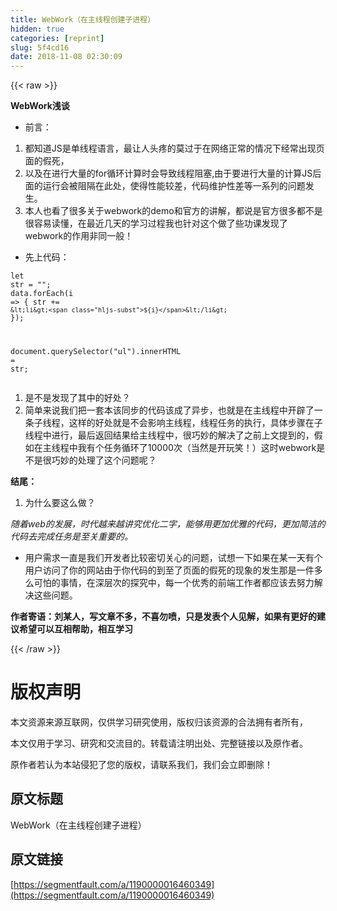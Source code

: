 ```yaml
---
title: WebWork（在主线程创建子进程）
hidden: true
categories: [reprint]
slug: 5f4cd16
date: 2018-11-08 02:30:09
---
```


{{< raw >}}
<p><strong>WebWork&#x6D45;&#x8C08;</strong></p><ul><li>&#x524D;&#x8A00;&#xFF1A;</li></ul><ol><li>&#x90FD;&#x77E5;&#x9053;JS&#x662F;&#x5355;&#x7EBF;&#x7A0B;&#x8BED;&#x8A00;&#xFF0C;&#x6700;&#x8BA9;&#x4EBA;&#x5934;&#x75BC;&#x7684;&#x83AB;&#x8FC7;&#x4E8E;&#x5728;&#x7F51;&#x7EDC;&#x6B63;&#x5E38;&#x7684;&#x60C5;&#x51B5;&#x4E0B;&#x7ECF;&#x5E38;&#x51FA;&#x73B0;&#x9875;&#x9762;&#x7684;&#x5047;&#x6B7B;&#xFF0C;</li><li>&#x4EE5;&#x53CA;&#x5728;&#x8FDB;&#x884C;&#x5927;&#x91CF;&#x7684;for&#x5FAA;&#x73AF;&#x8BA1;&#x7B97;&#x65F6;&#x4F1A;&#x5BFC;&#x81F4;&#x7EBF;&#x7A0B;&#x963B;&#x585E;,&#x7531;&#x4E8E;&#x8981;&#x8FDB;&#x884C;&#x5927;&#x91CF;&#x7684;&#x8BA1;&#x7B97;JS&#x540E;&#x9762;&#x7684;&#x8FD0;&#x884C;&#x4F1A;&#x88AB;&#x963B;&#x9694;&#x5728;&#x6B64;&#x5904;&#xFF0C;&#x4F7F;&#x5F97;&#x6027;&#x80FD;&#x8F83;&#x5DEE;&#xFF0C;&#x4EE3;&#x7801;&#x7EF4;&#x62A4;&#x6027;&#x5DEE;&#x7B49;&#x4E00;&#x7CFB;&#x5217;&#x7684;&#x95EE;&#x9898;&#x53D1;&#x751F;&#x3002;</li><li>&#x672C;&#x4EBA;&#x4E5F;&#x770B;&#x4E86;&#x5F88;&#x591A;&#x5173;&#x4E8E;webwork&#x7684;demo&#x548C;&#x5B98;&#x65B9;&#x7684;&#x8BB2;&#x89E3;&#xFF0C;&#x90FD;&#x8BF4;&#x662F;&#x5B98;&#x65B9;&#x5F88;&#x591A;&#x90FD;&#x4E0D;&#x662F;&#x5F88;&#x5BB9;&#x6613;&#x8BFB;&#x61C2;&#xFF0C;&#x5728;&#x6700;&#x8FD1;&#x51E0;&#x5929;&#x7684;&#x5B66;&#x4E60;&#x8FC7;&#x7A0B;&#x6211;&#x4E5F;&#x9488;&#x5BF9;&#x8FD9;&#x4E2A;&#x505A;&#x4E86;&#x4E9B;&#x529F;&#x8BFE;&#x53D1;&#x73B0;&#x4E86;webwork&#x7684;&#x4F5C;&#x7528;&#x975E;&#x540C;&#x4E00;&#x822C;&#xFF01;</li></ol><ul><li>&#x5148;&#x4E0A;&#x4EE3;&#x7801;&#xFF1A;</li></ul><div class="widget-codetool" style="display:none"><div class="widget-codetool--inner"><span class="selectCode code-tool" data-toggle="tooltip" data-placement="top" title="" data-original-title="&#x5168;&#x9009;"></span> <span type="button" class="copyCode code-tool" data-toggle="tooltip" data-placement="top" data-clipboard-text=" let worker = new Worker(&quot;work.js&quot;)//&#x6B64;&#x5904;&#x5199;&#x5F85;&#x5904;&#x7406;&#x7684;&#x5730;&#x5740;
         let data = [1, 2, 3, 4, 5, 6, 7]
         worker.postMessage(data);

         worker.onmessage = function(event) {
             console.log(event.data)
             document.querySelector(&quot;ul&quot;).innerHTML = event.data
         }
         
         //&#x6B64;&#x90E8;&#x5206;&#x662F;work.js&#x4E2D;
         this.addEventListener(&quot;message&quot;, (data) =&gt; {
                let str = render(data.data)
                this.postMessage(str)
         })


    function render(data) {
            let str = &apos;&apos;
            data.forEach(i =&gt; {
                str += `&lt;li&gt;${i}&lt;/li&gt;`
            });
          return str
    }" title="" data-original-title="&#x590D;&#x5236;"></span> <span type="button" class="saveToNote code-tool" data-toggle="tooltip" data-placement="top" title="" data-original-title="&#x653E;&#x8FDB;&#x7B14;&#x8BB0;"></span></div></div><pre class="hljs javascript"><code> <span class="hljs-keyword">let</span> worker = <span class="hljs-keyword">new</span> Worker(<span class="hljs-string">&quot;work.js&quot;</span>)<span class="hljs-comment">//&#x6B64;&#x5904;&#x5199;&#x5F85;&#x5904;&#x7406;&#x7684;&#x5730;&#x5740;</span>
         <span class="hljs-keyword">let</span> data = [<span class="hljs-number">1</span>, <span class="hljs-number">2</span>, <span class="hljs-number">3</span>, <span class="hljs-number">4</span>, <span class="hljs-number">5</span>, <span class="hljs-number">6</span>, <span class="hljs-number">7</span>]
         worker.postMessage(data);

         worker.onmessage = <span class="hljs-function"><span class="hljs-keyword">function</span>(<span class="hljs-params">event</span>) </span>{
             <span class="hljs-built_in">console</span>.log(event.data)
             <span class="hljs-built_in">document</span>.querySelector(<span class="hljs-string">&quot;ul&quot;</span>).innerHTML = event.data
         }
         
         <span class="hljs-comment">//&#x6B64;&#x90E8;&#x5206;&#x662F;work.js&#x4E2D;</span>
         <span class="hljs-keyword">this</span>.addEventListener(<span class="hljs-string">&quot;message&quot;</span>, (data) =&gt; {
                <span class="hljs-keyword">let</span> str = render(data.data)
                <span class="hljs-keyword">this</span>.postMessage(str)
         })


    <span class="hljs-function"><span class="hljs-keyword">function</span> <span class="hljs-title">render</span>(<span class="hljs-params">data</span>) </span>{
            <span class="hljs-keyword">let</span> str = <span class="hljs-string">&apos;&apos;</span>
            data.forEach(<span class="hljs-function"><span class="hljs-params">i</span> =&gt;</span> {
                str += <span class="hljs-string">`&lt;li&gt;<span class="hljs-subst">${i}</span>&lt;/li&gt;`</span>
            });
          <span class="hljs-keyword">return</span> str
    }</code></pre><ol><li>&#x6B63;&#x5982;&#x60A8;&#x6240;&#x770B;&#x5230;&#x7684;&#xFF0C;&#x8FD9;&#x5C31;&#x662F;&#x4E00;&#x4E2A;&#x7B80;&#x5355;&#x7684;Demo&#xFF1A;</li><li>&#x4F46;&#x662F;&#x4F60;&#x5728;&#x4E4B;&#x540E;&#x518D;&#x8865;&#x4E00;&#x53E5;&#x7B80;&#x5355;&#x7684;console.log&#xFF08;1&#xFF09;&#x5C31;&#x80FD;&#x591F;&#x770B;&#x51FA;&#x7ED3;&#x679C;&#x4E86;&#xFF0C;</li><li>&#x6253;&#x5F00;F12(&#x4F20;&#x8BF4;&#x4E2D;&#x7684;&#x5F00;&#x53D1;&#x8005;&#x6A21;&#x5F0F;)&#x4F60;&#x4F1A;&#x60CA;&#x5947;&#x7684;&#x53D1;&#x73B0;&#x5355;&#x7EBF;&#x7A0B;&#x8BED;&#x8A00;&#x5C45;&#x7136;&#x5148;&#x8F93;&#x51FA;&#x4E86;1&#x7136;&#x540E;&#x5728;UL&#x4E2D;&#x6DFB;&#x52A0;&#x4E86;&#x8282;&#x70B9;&#xFF0C;</li></ol><ul><li>&#x601D;&#x8003;&#xFF1F;</li></ul><ol><li>&#x7167;&#x4EE5;&#x524D;&#x7684;&#x5199;&#x6CD5;&#x6211;&#x4EEC;&#x80AF;&#x5B9A;&#x4F1A;&#x8FD9;&#x6837;&#x505A;&#xFF1A;</li></ol><div class="widget-codetool" style="display:none"><div class="widget-codetool--inner"><span class="selectCode code-tool" data-toggle="tooltip" data-placement="top" title="" data-original-title="&#x5168;&#x9009;"></span> <span type="button" class="copyCode code-tool" data-toggle="tooltip" data-placement="top" data-clipboard-text="let str = &quot;&quot;;
data.forEach(i =&gt; {
                str += `&lt;li&gt;${i}&lt;/li&gt;`
});

document.querySelector(&quot;ul&quot;).innerHTML = str;" title="" data-original-title="&#x590D;&#x5236;"></span> <span type="button" class="saveToNote code-tool" data-toggle="tooltip" data-placement="top" title="" data-original-title="&#x653E;&#x8FDB;&#x7B14;&#x8BB0;"></span></div></div><pre class="hljs javascript"><code><span class="hljs-keyword">let</span> str = <span class="hljs-string">&quot;&quot;</span>;
data.forEach(<span class="hljs-function"><span class="hljs-params">i</span> =&gt;</span> {
                str += <span class="hljs-string">`&lt;li&gt;<span class="hljs-subst">${i}</span>&lt;/li&gt;`</span>
});

<span class="hljs-built_in">document</span>.querySelector(<span class="hljs-string">&quot;ul&quot;</span>).innerHTML = str;</code></pre><ol><li>&#x662F;&#x4E0D;&#x662F;&#x53D1;&#x73B0;&#x4E86;&#x5176;&#x4E2D;&#x7684;&#x597D;&#x5904;&#xFF1F;</li><li>&#x7B80;&#x5355;&#x6765;&#x8BF4;&#x6211;&#x4EEC;&#x628A;&#x4E00;&#x5957;&#x672C;&#x8BE5;&#x540C;&#x6B65;&#x7684;&#x4EE3;&#x7801;&#x8BE5;&#x6210;&#x4E86;&#x5F02;&#x6B65;&#xFF0C;&#x4E5F;&#x5C31;&#x662F;&#x5728;&#x4E3B;&#x7EBF;&#x7A0B;&#x4E2D;&#x5F00;&#x8F9F;&#x4E86;&#x4E00;&#x6761;&#x5B50;&#x7EBF;&#x7A0B;&#xFF0C;&#x8FD9;&#x6837;&#x7684;&#x597D;&#x5904;&#x5C31;&#x662F;&#x4E0D;&#x4F1A;&#x5F71;&#x54CD;&#x4E3B;&#x7EBF;&#x7A0B;&#xFF0C;&#x7EBF;&#x7A0B;&#x4EFB;&#x52A1;&#x7684;&#x6267;&#x884C;&#xFF0C;&#x5177;&#x4F53;&#x6B65;&#x9AA4;&#x5728;&#x5B50;&#x7EBF;&#x7A0B;&#x4E2D;&#x8FDB;&#x884C;&#xFF0C;&#x6700;&#x540E;&#x8FD4;&#x56DE;&#x7ED3;&#x679C;&#x7ED9;&#x4E3B;&#x7EBF;&#x7A0B;&#x4E2D;&#xFF0C;&#x5F88;&#x5DE7;&#x5999;&#x7684;&#x89E3;&#x51B3;&#x4E86;&#x4E4B;&#x524D;&#x4E0A;&#x6587;&#x63D0;&#x5230;&#x7684;&#xFF0C;&#x5047;&#x5982;&#x5728;&#x4E3B;&#x7EBF;&#x7A0B;&#x4E2D;&#x6211;&#x6709;&#x4E2A;&#x4EFB;&#x52A1;&#x5FAA;&#x73AF;&#x4E86;10000&#x6B21;&#xFF08;&#x5F53;&#x7136;&#x662F;&#x5F00;&#x73A9;&#x7B11;&#xFF01;&#xFF09;&#x8FD9;&#x65F6;webwork&#x662F;&#x4E0D;&#x662F;&#x5F88;&#x5DE7;&#x5999;&#x7684;&#x5904;&#x7406;&#x4E86;&#x8FD9;&#x4E2A;&#x95EE;&#x9898;&#x5462;&#xFF1F;</li></ol><p><strong>&#x7ED3;&#x5C3E;&#xFF1A;</strong></p><ol><li>&#x4E3A;&#x4EC0;&#x4E48;&#x8981;&#x8FD9;&#x4E48;&#x505A;&#xFF1F;</li></ol><p><em>&#x968F;&#x7740;web&#x7684;&#x53D1;&#x5C55;&#xFF0C;&#x65F6;&#x4EE3;&#x8D8A;&#x6765;&#x8D8A;&#x8BB2;&#x7A76;&#x4F18;&#x5316;&#x4E8C;&#x5B57;&#xFF0C;&#x80FD;&#x591F;&#x7528;&#x66F4;&#x52A0;&#x4F18;&#x96C5;&#x7684;&#x4EE3;&#x7801;&#xFF0C;&#x66F4;&#x52A0;&#x7B80;&#x6D01;&#x7684;&#x4EE3;&#x7801;&#x53BB;&#x5B8C;&#x6210;&#x4EFB;&#x52A1;&#x662F;&#x81F3;&#x5173;&#x91CD;&#x8981;&#x7684;&#x3002;</em></p><ul><li>&#x7528;&#x6237;&#x9700;&#x6C42;&#x4E00;&#x76F4;&#x662F;&#x6211;&#x4EEC;&#x5F00;&#x53D1;&#x8005;&#x6BD4;&#x8F83;&#x5BC6;&#x5207;&#x5173;&#x5FC3;&#x7684;&#x95EE;&#x9898;&#xFF0C;&#x8BD5;&#x60F3;&#x4E00;&#x4E0B;&#x5982;&#x679C;&#x5728;&#x67D0;&#x4E00;&#x5929;&#x6709;&#x4E2A;&#x7528;&#x6237;&#x8BBF;&#x95EE;&#x4E86;&#x4F60;&#x7684;&#x7F51;&#x7AD9;&#x7531;&#x4E8E;&#x4F60;&#x4EE3;&#x7801;&#x7684;&#x5230;&#x81F3;&#x4E86;&#x9875;&#x9762;&#x7684;&#x5047;&#x6B7B;&#x7684;&#x73B0;&#x8C61;&#x7684;&#x53D1;&#x751F;&#x90A3;&#x662F;&#x4E00;&#x4EF6;&#x591A;&#x4E48;&#x53EF;&#x6015;&#x7684;&#x4E8B;&#x60C5;&#xFF0C;&#x5728;&#x6DF1;&#x5C42;&#x6B21;&#x7684;&#x63A2;&#x7A76;&#x4E2D;&#xFF0C;&#x6BCF;&#x4E00;&#x4E2A;&#x4F18;&#x79C0;&#x7684;&#x524D;&#x7AEF;&#x5DE5;&#x4F5C;&#x8005;&#x90FD;&#x5E94;&#x8BE5;&#x53BB;&#x52AA;&#x529B;&#x89E3;&#x51B3;&#x8FD9;&#x4E9B;&#x95EE;&#x9898;&#x3002;</li></ul><p><strong>&#x4F5C;&#x8005;&#x5BC4;&#x8BED;&#xFF1A;&#x5218;&#x67D0;&#x4EBA;&#xFF0C;&#x5199;&#x6587;&#x7AE0;&#x4E0D;&#x591A;&#xFF0C;&#x4E0D;&#x559C;&#x52FF;&#x55B7;&#xFF0C;&#x53EA;&#x662F;&#x53D1;&#x8868;&#x4E2A;&#x4EBA;&#x89C1;&#x89E3;&#xFF0C;&#x5982;&#x679C;&#x6709;&#x66F4;&#x597D;&#x7684;&#x5EFA;&#x8BAE;&#x5E0C;&#x671B;&#x53EF;&#x4EE5;&#x4E92;&#x76F8;&#x5E2E;&#x52A9;&#xFF0C;&#x76F8;&#x4E92;&#x5B66;&#x4E60;</strong></p>
{{< /raw >}}

# 版权声明
本文资源来源互联网，仅供学习研究使用，版权归该资源的合法拥有者所有，

本文仅用于学习、研究和交流目的。转载请注明出处、完整链接以及原作者。 

原作者若认为本站侵犯了您的版权，请联系我们，我们会立即删除！

## 原文标题
WebWork（在主线程创建子进程）

## 原文链接
[https://segmentfault.com/a/1190000016460349](https://segmentfault.com/a/1190000016460349)

